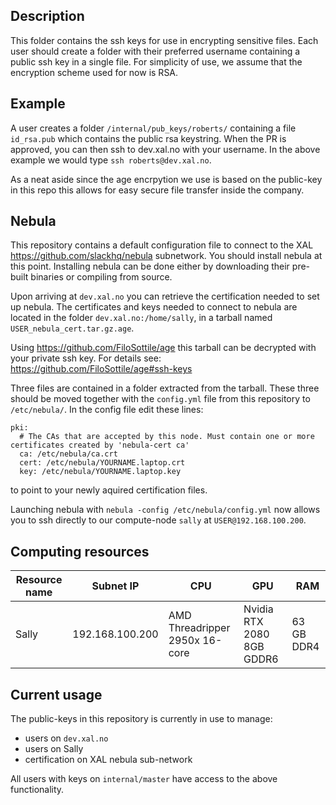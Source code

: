 ## Description 

This folder contains the ssh keys for use in encrypting sensitive files. Each user should create a folder with their preferred
username containing a public ssh key in a single file.
For simplicity of use, we assume that the encryption scheme used for now is RSA.



## Example
A user creates a folder `/internal/pub_keys/roberts/` containing a file `id_rsa.pub` which contains the public rsa keystring. 
When the PR is approved, you can then ssh to dev.xal.no with your username. In the above example we would type `ssh roberts@dev.xal.no`.

As a neat aside since the age encrpytion we use is based on the public-key in this repo this allows for easy secure file transfer inside the company.

## Nebula 
This repository contains a default configuration file to connect to the XAL https://github.com/slackhq/nebula subnetwork. 
You should install nebula  at this point. Installing nebula can be done either by downloading their pre-built binaries or compiling from source. 

Upon arriving at `dev.xal.no` you can retrieve the certification needed to set up nebula. The certificates and keys needed to connect to nebula are located in the folder `dev.xal.no:/home/sally`, in a tarball named `USER_nebula_cert.tar.gz.age`.

Using https://github.com/FiloSottile/age this tarball can be decrypted with your private ssh key. For details see: https://github.com/FiloSottile/age#ssh-keys 

Three files are contained in a folder extracted from the tarball. These three should be moved together with the `config.yml` file from this repository to `/etc/nebula/`. In the config file edit these lines:

```
pki:
  # The CAs that are accepted by this node. Must contain one or more certificates created by 'nebula-cert ca'
  ca: /etc/nebula/ca.crt
  cert: /etc/nebula/YOURNAME.laptop.crt
  key: /etc/nebula/YOURNAME.laptop.key
```
to point to your newly aquired certification files. 

Launching nebula with `nebula -config /etc/nebula/config.yml` now allows you to ssh directly to our compute-node `sally` at `USER@192.168.100.200`.


## Computing resources

|Resource name | Subnet IP       | CPU                            | GPU                       | RAM        |
|--------------|-----------------|--------------------------------|---------------------------|------------|
|Sally         | 192.168.100.200 | AMD Threadripper 2950x 16-core | Nvidia RTX 2080 8GB GDDR6 | 63 GB DDR4 |

## Current usage

The public-keys in this repository is currently in use to manage:
* users on `dev.xal.no`
* users on Sally
* certification on XAL nebula sub-network

All users with keys on `internal/master` have access to the above functionality.
